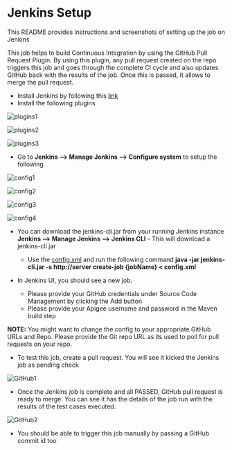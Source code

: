 # Jenkins Setup

This README provides instructions and screenshots of setting up the job on Jenkins

This job helps to build Continuous Integration by using the GitHub Pull Request Plugin. By using this plugin, any pull request created on the repo triggers this job and goes through the complete CI cycle and also updates GitHub back with the results of the job. Once this is passed, it allows to merge the pull request.

- Install Jenkins by following this [link](https://jenkins-ci.org)
- Install the following plugins 

![plugins1](https://github.com/ssvaidyanathan/api-ci-tools/blob/cricket-app/jenkins-setup/plugins1.png)

![plugins2](https://github.com/ssvaidyanathan/api-ci-tools/blob/cricket-app/jenkins-setup/plugins2.png)

![plugins3](https://github.com/ssvaidyanathan/api-ci-tools/blob/cricket-app/jenkins-setup/plugins3.png)

- Go to **Jenkins --> Manage Jenkins --> Configure system** to setup the following

![config1](https://github.com/ssvaidyanathan/api-ci-tools/blob/cricket-app/jenkins-setup/config1.png)

![config2](https://github.com/ssvaidyanathan/api-ci-tools/blob/cricket-app/jenkins-setup/config2.png)

![config3](https://github.com/ssvaidyanathan/api-ci-tools/blob/cricket-app/jenkins-setup/config3.png)

![config4](https://github.com/ssvaidyanathan/api-ci-tools/blob/cricket-app/jenkins-setup/config4.png)

- You can download the jenkins-cli.jar from your running Jenkins instance
    **Jenkins --> Manage Jenkins --> Jenkins CLI** - This will download a jenkins-cli jar
    - Use the [config.xml](https://github.com/ssvaidyanathan/api-ci-tools/blob/cricket-app/jenkins-setup/config.xml) and run the following command **java -jar jenkins-cli.jar -s http://server create-job {jobName} < config.xml**

- In Jenkins UI, you should see a new job. 
    - Please provide your GitHub credentials under Source Code Management by clicking the Add button
    - Please provide your Apigee username and password in the Maven build step

**NOTE:** You might want to change the config to your appropriate GitHub URLs and Repo. Please provide the Git repo URL as its used to poll for pull requests on your repo.

- To test this job, create a pull request. You will see it kicked the Jenkins job as pending check

![GitHub1](https://github.com/ssvaidyanathan/api-ci-tools/blob/cricket-app/jenkins-setup/GitHub-screenshot1.png)

- Once the Jenkins job is complete and all PASSED, GitHub pull request is ready to merge. You can see it has the details of the job run with the results of the test cases executed.

![GitHub2](https://github.com/ssvaidyanathan/api-ci-tools/blob/cricket-app/jenkins-setup/GitHub-screenshot2.png)


- You should be able to trigger this job manually by passing a GitHub commit id too
